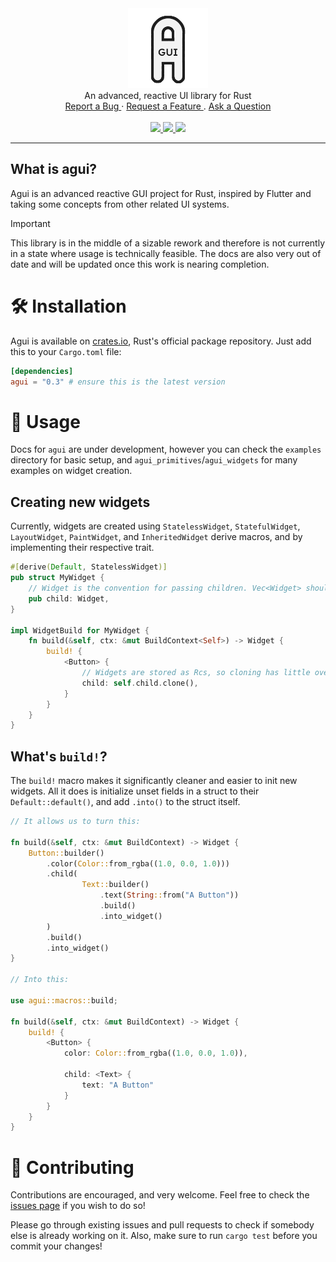 <div align="center">
    <a href="https://github.com/stumblinbear/agui">
        <img src=".github/logo.webp" alt="Logo" width="128" />
    </a>
    <br />
    An advanced, reactive UI library for Rust
    <br />
    <a href="https://github.com/stumblinbear/agui/issues/new?assignees=&labels=bug&template=BUG_REPORT.md&title=bug%3A+">
        Report a Bug
    </a>
    ·
    <a href="https://github.com/stumblinbear/agui/discussions">
        Request a Feature
    </a>
    .
    <a href="https://github.com/stumblinbear/agui/discussions">
        Ask a Question
    </a>
    <br />
    <br />
    <a href="https://github.com/stumblinbear/agui/actions/workflows/rust.yml">
        <img src="https://img.shields.io/github/actions/workflow/status/stumblinbear/agui/rust.yml?style=flat-square">
    </a>
    <a href="https://crates.io/crates/agui">
        <img src="https://img.shields.io/crates/v/agui?style=flat-square&logo=rust">
    </a>
    <a href="https://docs.rs/agui">
        <img src="https://img.shields.io/docsrs/agui?style=flat-square">
    </a>
</div>

---

## What is agui?

Agui is an advanced reactive GUI project for Rust, inspired by Flutter and taking some concepts from other related UI systems.

> [!IMPORTANT]
> This library is in the middle of a sizable rework and therefore is not currently in a state where usage is technically feasible. The docs are also very out of date and will be updated once this work is nearing completion.

# 🛠️ Installation

Agui is available on [crates.io](https://crates.io/crates/agui), Rust's official package repository. Just add this to your `Cargo.toml` file:

```toml
[dependencies]
agui = "0.3" # ensure this is the latest version
```

# 🚀 Usage

Docs for `agui` are under development, however you can check the `examples` directory for basic setup, and `agui_primitives`/`agui_widgets` for many examples on widget creation.

## Creating new widgets

Currently, widgets are created using `StatelessWidget`, `StatefulWidget`, `LayoutWidget`, `PaintWidget`, and `InheritedWidget` derive macros, and by implementing their respective trait.

```rust
#[derive(Default, StatelessWidget)]
pub struct MyWidget {
    // Widget is the convention for passing children. Vec<Widget> should be used for passing variable amounts.
    pub child: Widget,
}

impl WidgetBuild for MyWidget {
    fn build(&self, ctx: &mut BuildContext<Self>) -> Widget {
        build! {
            <Button> {
                // Widgets are stored as Rcs, so cloning has little overhead
                child: self.child.clone(),
            }
        }
    }
}
```

## What's `build!`?

The `build!` macro makes it significantly cleaner and easier to init new widgets. All it does is initialize unset fields in a struct to their `Default::default()`, and add `.into()` to the struct itself.

```rust
// It allows us to turn this:

fn build(&self, ctx: &mut BuildContext) -> Widget {
    Button::builder()
        .color(Color::from_rgba((1.0, 0.0, 1.0)))
        .child(
                Text::builder()
                    .text(String::from("A Button"))
                    .build()
                    .into_widget()
        )
        .build()
        .into_widget()
}

// Into this:

use agui::macros::build;

fn build(&self, ctx: &mut BuildContext) -> Widget {
    build! {
        <Button> {
            color: Color::from_rgba((1.0, 0.0, 1.0)),

            child: <Text> {
                text: "A Button"
            }
        }
    }
}
```

# 🤝 Contributing

Contributions are encouraged, and very welcome. Feel free to check the [issues page](https://github.com/stumblinbear/agui/issues) if you wish to do so!

Please go through existing issues and pull requests to check if somebody else is already working on it. Also, make sure to run `cargo test` before you commit your changes!
